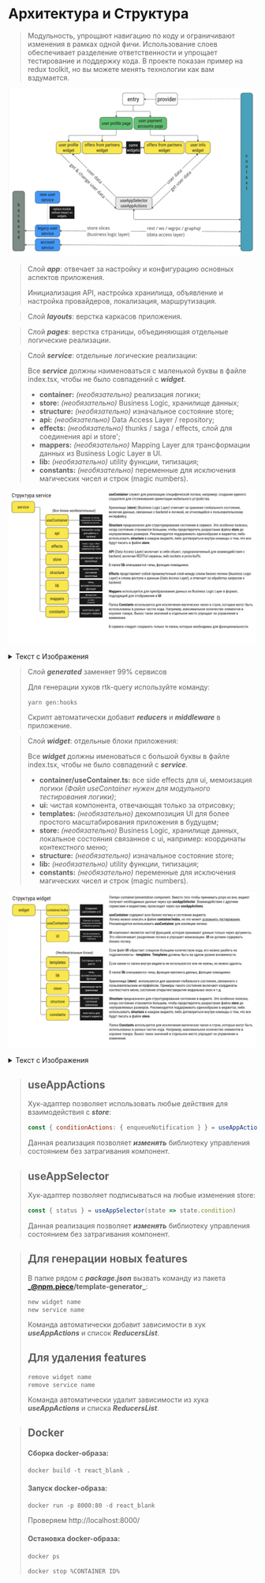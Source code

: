 # Архитектура и Структура

> 
> Модульность, упрощают навигацию по коду и ограничивают изменения в рамках одной фичи. Использование слоев обеспечивает
> разделение ответственности и упрощает тестирование и поддержку кода. В проекте показан пример на redux toolkit, но вы
> можете менять технологии как вам вздумается.

![img.png](docs/i1.png)

> Слой **_app_**: отвечает за настройку и конфигурацию основных аспектов приложения.
> 
> Инициализация API, настройка хранилища, объявление и настройка провайдеров, локализация, маршрутизация.
 

> Слой **_layouts_**: верстка каркасов приложения.

> Слой **_pages_**: верстка страницы, объединяющая отдельные логические реализации.

> Слой **_service_**: отдельные логические реализации:
>
> Все **_service_** должны наименоваться с маленькой буквы в файле index.tsx, чтобы не было совпадений с _**widget**_.
> + **container:** _(необязательно)_ реализация логики;
> + **store:** _(необязательно)_ Business Logic, хранилище данных;
> + **structure:** _(необязательно)_ изначальное состояние store;
> + **api:** _(необязательно)_  Data Access Layer / repository;
> + **effects:** _(необязательно)_ thunks / saga / effects, слой для соединения api и store';
> + **mappers:** _(необязательно)_  Mapping Layer для трансформации данных из Business Logic Layer в UI.
> + **lib:** _(необязательно)_  utility функции, типизация;
> + **constants:** _(необязательно)_ переменные для исключения магических чисел и строк (magic numbers).

![img.png](docs/service.png)
<details>
    <summary>
Текст с Изображения
    </summary>

<b>useContainer</b> служит для реализации специфической логики, например: создание единого слушателя для отслеживания ориентации мобильного устройства.

Хранилище <b>(store)</b> (Business Logic Layer) отвечает за хранение глобального состояния, включая данные, связанные с backend и логикой, не относящейся к пользовательскому интерфейсу.

<b>Structure</b> предназначен для структурирования состояния в сервисе. Это особенно полезно, когда состояние становится большим, чтобы предотвратить разрастание файла store до неуправляемых размеров. Рекомендуется поддерживать единообразие в виджетах; либо использовать <b>structure</b> в каждом виджете, либо договориться внутри команды о том, что все будут писать в файле <b>store</b>.

<b>API</b> (Data Access Layer) включает в себя объект, предназначенный для взаимодействия с backend, включая RESTful сервисы, web sockets и proto-buffs.

В папке <b>lib</b> описываются типы, функции помощники.

<b>Effects</b> представляет собой промежуточный слой между слоем бизнес-логики (Business Logic Layer) и слоем доступа к данным (Data Access Layer), и отвечает за обработку запросов к backend.

<b>Mappers</b> используется для преобразования данных из Business Logic Layer в формат, подходящий для отображения в UI.

Папка <b>Constants</b> используется для исключения магических чисел и строк, которые могут быть использованы в разных частях кода. Например, максимальное количество элементов в корзине товара. Вынос таких значений в отдельное место упрощает их управление и изменение.

В сервисе следует сохранять только те папки, которые необходимы для функциональности.
</details>


> Слой **_generated_** заменяет 99% сервисов
>
> Для генерации хуков rtk-query используйте команду:
> ```
> yarn gen:hooks
> ```
> Скрипт автоматически добавит **_reducers_** и **_middleware_** в приложение.

> Слой **_widget_**: отдельные блоки приложения:
>
> Все **_widget_** должны именоваться с большой буквы в файле index.tsx, чтобы не было совпадений с **_service_**.
> + **container/useContainer.ts:** все side effects для ui, мемоизация логики _(Файл useContainer нужен для модульного
    тестирования логики)_;
> + **ui:** чистая компонента, отвечающая только за отрисовку;
> + **templates:** _(необязательно)_  декомпозиция UI для более простого масштабирования приложения в будущем;
> + **store:** _(необязательно)_  Business Logic, хранилище данных, локальное состояния связанное с ui, например:
    координаты контекстного меню;
> + **structure:** _(необязательно)_ изначальное состояние store;
> + **lib:** _(необязательно)_  utility функции, типизация;
> + **constants:** _(необязательно)_ переменные для исключения магических чисел и строк (magic numbers).

![img.png](docs/widget.png)
<details>
    <summary>
Текст с Изображения
    </summary>

Патерн container/presentation component. Вместо того чтобы принимать props из вне, виджет получает необходимые данные через хук <b>useAppSelector</b> . Взаимодействие с другими сервисами и виджетами, происходит через хук <b>useAppActions</b> .

<b>useContainer</b> содержит всю бизнес-логику и состояние виджета.
Логику можно описать в файле <b>container/index</b> , но это может усложнить тестирование. Рекомендуется использовать <b>useContainer</b>  для изоляции логики.

<b>UI</b> -компонент является чистой функцией, которая принимает данные только через аргументы. Это обеспечивает разделение логики и упрощает мемоизацию. <b>UI</b>  не должен содержать бизнес-логику.

Если файл <b>UI</b>  обрастает слишком большим количеством кода, его можно разбить на подкомпоненты - <b>templates</b> . <b>Templates</b>  должны быть на одном уровне вложенности.

Если какие-то папки внутри виджета не используются или не нужны, их можно удалить.

В папке <b>lib</b>  описываются типы, функции маппинга данных, функции помощники.

Хранилище <b>(store)</b>  используется для хранения глобального состояния, связанного с пользовательским интерфейсом. Примеры такого состояния включают координаты контекстного меню, состояние открытия/закрытия модальных окон и т.д.

<b>Structure</b>  предназначен для структурирования состояния в виджете. Это особенно полезно, когда состояние становится большим, чтобы предотвратить разрастание файла <b>store</b>  до неуправляемых размеров. Рекомендуется поддерживать единообразие в виджетах; либо использовать <b>structure</b>  в каждом виджете, либо договориться внутри команды о том, что все будут писать в файле <b>store</b> .

Папка <b>Constants</b>  используется для исключения магических чисел и строк, которые могут быть использованы в разных частях кода. Например, максимальное количество элементов в корзине товара. Вынос таких значений в отдельное место упрощает их управление и изменение.
</details>


> ## useAppActions
> Хук-адаптер позволяет использовать любые действия для взаимодействия с **_store_**:
> ```javascript
> const { conditionActions: { enqueueNotification } } = useAppActions()
> ``` 
> Данная реализация позволяет **_изменять_** библиотеку управления состоянием без затрагивания компонент.

> ## useAppSelector
> Хук-адаптер позволяет подписываться на любые изменения store:
> ```javascript
> const { status } = useAppSelector(state => state.condition)
> ``` 
> Данная реализация позволяет **_изменять_** библиотеку управления состоянием без затрагивания компонент.


> ## Для генерации новых features
>
> В папке рядом с **_package.json_** вызвать команду из пакета **_@npm.piece/template-generator_**:
> ```
> new widget name
> new service name
> ```
> Команда автоматически добавит зависимости в хук _**useAppActions**_ и список **_ReducersList_**.
> ## Для удаления features
> ```
> remove widget name
> remove service name
> ```
> Команда автоматически удалит зависимости из хука _**useAppActions**_ и списка **_ReducersList_**.


> ## Docker
> #### Сборка docker-образа:
> ```
> docker build -t react_blank .
> ```
> #### Запуск docker-образа:
> ```
> docker run -p 8000:80 -d react_blank
> ```
> Проверяем http://localhost:8000/
> #### Остановка docker-образа:
> ```
> docker ps
> ```
> ```
> docker stop %CONTAINER ID% 
> ```
